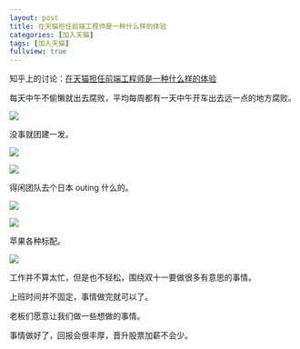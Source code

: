 ```yaml
---
layout: post
title: 在天猫担任前端工程师是一种什么样的体验
categories: [加入天猫]
tags: [加入天猫]
fullview: true
---
```


知乎上的讨论：[在天猫担任前端工程师是一种什么样的体验](https://www.zhihu.com/question/33589154)

每天中午不偷懒就出去腐败，平均每周都有一天中午开车出去远一点的地方腐败。

![](https://pic4.zhimg.com/7b5d2d3674948d6b50f4100f284f675b_b.jpg)

没事就团建一发。

![](https://pic2.zhimg.com/d93f8b9efbf6f7293253c2e281510e15_b.jpg)

![](https://pic2.zhimg.com/56fdeea7f205abbd26552385d5726ce9_b.jpg)

得闲团队去个日本 outing 什么的。

![](https://pic4.zhimg.com/97859bd4d53464391b5ec17e4b1aa63f_b.jpg)

![](https://pic3.zhimg.com/72c8bcfefbf9c973eef35300b7611b8a_b.jpg)

苹果各种标配。

![](https://pic2.zhimg.com/683e934420bdd5f306eda87750004fd9_b.jpg)

工作并不算太忙，但是也不轻松，围绕双十一要做很多有意思的事情。

上班时间并不固定，事情做完就可以了。

老板们愿意让我们做一些想做的事情。

事情做好了，回报会很丰厚，晋升股票加薪不会少。